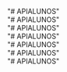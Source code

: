"# APIALUNOS"  
"# APIALUNOS"  
"# APIALUNOS"  
"# APIALUNOS"  
"# APIALUNOS"  
"# APIALUNOS"  
"# APIALUNOS"  
